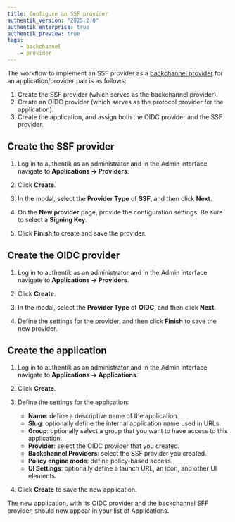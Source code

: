 ```yaml
---
title: Configure an SSF provider
authentik_version: "2025.2.0"
authentik_enterprise: true
authentik_preview: true
tags:
    - backchannel
    - provider
---
```


The workflow to implement an SSF provider as a [backchannel provider](../../applications/manage_apps.mdx#backchannel-providers) for an application/provider pair is as follows:

1. Create the SSF provider (which serves as the backchannel provider).
2. Create an OIDC provider (which serves as the protocol provider for the application).
3. Create the application, and assign both the OIDC provider and the SSF provider.

## Create the SSF provider

1. Log in to authentik as an administrator and in the Admin interface navigate to **Applications -> Providers**.

2. Click **Create**.

3. In the modal, select the **Provider Type** of **SSF**, and then click **Next**.

4. On the **New provider** page, provide the configuration settings. Be sure to select a **Signing Key**.

5. Click **Finish** to create and save the provider.

## Create the OIDC provider

1. Log in to authentik as an administrator and in the Admin interface navigate to **Applications -> Providers**.

2. Click **Create**.

3. In the modal, select the **Provider Type** of **OIDC**, and then click **Next**.

4. Define the settings for the provider, and then click **Finish** to save the new provider.

## Create the application

1. Log in to authentik as an administrator and in the Admin interface navigate to **Applications -> Applications**.

2. Click **Create**.

3. Define the settings for the application:
    - **Name**: define a descriptive name of the application.
    - **Slug**: optionally define the internal application name used in URLs.
    - **Group**: optionally select a group that you want to have access to this application.
    - **Provider**: select the OIDC provider that you created.
    - **Backchannel Providers**: select the SSF provider you created.
    - **Policy engine mode**: define policy-based access.
    - **UI Settings**: optionally define a launch URL, an icon, and other UI elements.

4. Click **Create** to save the new application.

The new application, with its OIDC provider and the backchannel SFF provider, should now appear in your list of Applications.
